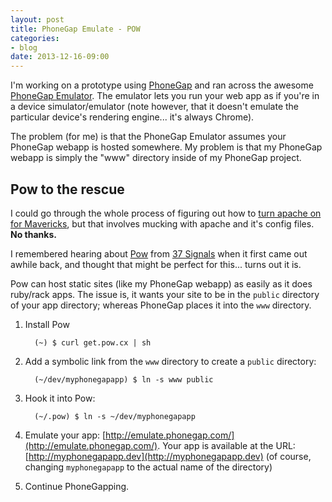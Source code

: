 ```yaml
---
layout: post
title: PhoneGap Emulate - POW
categories:
- blog
date: 2013-12-16-09:00
---
```


I'm working on a prototype using [PhoneGap](http://www.phonegap.com) and ran across the awesome [PhoneGap Emulator](http://emulate.phonegap.com/).  The emulator lets you run your web app as if you're in a device simulator/emulator (note however, that it doesn't emulate the particular device's rendering engine... it's always Chrome).

The problem (for me) is that the PhoneGap Emulator assumes your PhoneGap webapp is hosted somewhere.  My problem is that my PhoneGap webapp is simply the "www" directory inside of my PhoneGap project.

## Pow to the rescue

I could go through the whole process of figuring out how to [turn apache on for Mavericks](http://brianflove.com/2013/10/23/os-x-mavericks-and-apache/), but that involves mucking with apache and it's config files.  __No thanks.__

I remembered hearing about [Pow](http://pow.cx) from [37 Signals](http://37signals.com/) when it first came out awhile back, and thought that might be perfect for this... turns out it is.

Pow can host static sites (like my PhoneGap webapp) as easily as it does ruby/rack apps. The issue is, it wants your site to be in the `public` directory of your app directory; whereas PhoneGap places it into the `www` directory.

1. Install Pow

         (~) $ curl get.pow.cx | sh

1. Add a symbolic link from the `www` directory to create a `public` directory:

         (~/dev/myphonegapapp) $ ln -s www public

1. Hook it into Pow:

         (~/.pow) $ ln -s ~/dev/myphonegapapp

1. Emulate your app: [http://emulate.phonegap.com/](http://emulate.phonegap.com/).  Your app is available at the URL: [http://myphonegapapp.dev](http://myphonegapapp.dev) (of course, changing `myphonegapapp` to the actual name of the directory)
1. Continue PhoneGapping.
